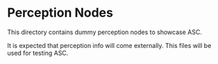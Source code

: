 # Perception Nodes

This directory contains dummy perception nodes to showcase ASC.

It is expected that perception info will come externally. This files will be used for testing ASC.
